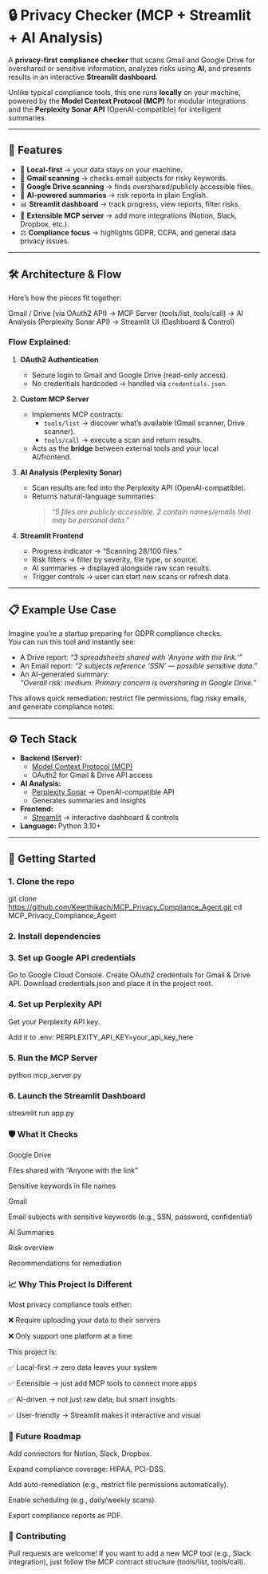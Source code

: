 # 🔒 Privacy Checker (MCP + Streamlit + AI Analysis)

A **privacy-first compliance checker** that scans Gmail and Google Drive for overshared or sensitive information, analyzes risks using **AI**, and presents results in an interactive **Streamlit dashboard**.  

Unlike typical compliance tools, this one runs **locally** on your machine, powered by the **Model Context Protocol (MCP)** for modular integrations and the **Perplexity Sonar API** (OpenAI-compatible) for intelligent summaries.

---

## 🌟 Features

- 🔐 **Local-first** → your data stays on your machine.  
- 📧 **Gmail scanning** → checks email subjects for risky keywords.  
- 📂 **Google Drive scanning** → finds overshared/publicly accessible files.  
- 🧠 **AI-powered summaries** → risk reports in plain English.  
- 📊 **Streamlit dashboard** → track progress, view reports, filter risks.  
- 🔌 **Extensible MCP server** → add more integrations (Notion, Slack, Dropbox, etc.).  
- ⚖️ **Compliance focus** → highlights GDPR, CCPA, and general data privacy issues.  

---

## 🛠️ Architecture & Flow

Here’s how the pieces fit together:

Gmail / Drive (via OAuth2 API) → MCP Server (tools/list, tools/call) → AI Analysis (Perplexity Sonar API) → Streamlit UI (Dashboard & Control)

### Flow Explained:
1. **OAuth2 Authentication**  
   - Secure login to Gmail and Google Drive (read-only access).  
   - No credentials hardcoded → handled via `credentials.json`.  

2. **Custom MCP Server**  
   - Implements MCP contracts:  
     - `tools/list` → discover what’s available (Gmail scanner, Drive scanner).  
     - `tools/call` → execute a scan and return results.  
   - Acts as the **bridge** between external tools and your local AI/frontend.  

3. **AI Analysis (Perplexity Sonar)**  
   - Scan results are fed into the Perplexity API (OpenAI-compatible).  
   - Returns natural-language summaries:  
     > *“5 files are publicly accessible. 2 contain names/emails that may be personal data.”*  

4. **Streamlit Frontend**  
   - Progress indicator → “Scanning 28/100 files.”  
   - Risk filters → filter by severity, file type, or source.  
   - AI summaries → displayed alongside raw scan results.  
   - Trigger controls → user can start new scans or refresh data.  

---

## 📋 Example Use Case

Imagine you’re a startup preparing for GDPR compliance checks.  
You can run this tool and instantly see:

- A Drive report: *“3 spreadsheets shared with ‘Anyone with the link.’”*  
- An Email report: *“2 subjects reference ‘SSN’ — possible sensitive data.”*  
- An AI-generated summary:  
  *“Overall risk: medium. Primary concern is oversharing in Google Drive.”*  

This allows quick remediation: restrict file permissions, flag risky emails, and generate compliance notes.

---

## ⚙️ Tech Stack

- **Backend (Server):**
  - [Model Context Protocol (MCP)](https://github.com/modelcontextprotocol)  
  - OAuth2 for Gmail & Drive API access  
- **AI Analysis:**
  - [Perplexity Sonar](https://docs.perplexity.ai/) → OpenAI-compatible API  
  - Generates summaries and insights  
- **Frontend:**
  - [Streamlit](https://streamlit.io/) → interactive dashboard & controls  
- **Language:** Python 3.10+  

---

## 🚀 Getting Started

### 1. Clone the repo
git clone https://github.com/Keerthikach/MCP_Privacy_Compliance_Agent.git
cd MCP_Privacy_Compliance_Agent

### 2. Install dependencies

### 3. Set up Google API credentials
Go to Google Cloud Console.
Create OAuth2 credentials for Gmail & Drive API.
Download credentials.json and place it in the project root.

### 4. Set up Perplexity API
Get your Perplexity API key.

Add it to .env:
PERPLEXITY_API_KEY=your_api_key_here

### 5. Run the MCP Server
python mcp_server.py

### 6. Launch the Streamlit Dashboard
streamlit run app.py

### 🛡️ What It Checks
Google Drive

Files shared with “Anyone with the link”

Sensitive keywords in file names

Gmail

Email subjects with sensitive keywords (e.g., SSN, password, confidential)

AI Summaries

Risk overview

Recommendations for remediation

### 📈 Why This Project Is Different
Most privacy compliance tools either:

❌ Require uploading your data to their servers

❌ Only support one platform at a time

This project is:

✅ Local-first → zero data leaves your system

✅ Extensible → just add MCP tools to connect more apps

✅ AI-driven → not just raw data, but smart insights

✅ User-friendly → Streamlit makes it interactive and visual

### 🔮 Future Roadmap
Add connectors for Notion, Slack, Dropbox.

Expand compliance coverage: HIPAA, PCI-DSS.

Add auto-remediation (e.g., restrict file permissions automatically).

Enable scheduling (e.g., daily/weekly scans).

Export compliance reports as PDF.

### 🤝 Contributing
Pull requests are welcome!
If you want to add a new MCP tool (e.g., Slack integration), just follow the MCP contract structure (tools/list, tools/call).


